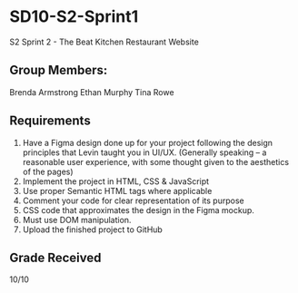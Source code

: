 # SD10-S2-Sprint1
S2 Sprint 2 - The Beat Kitchen Restaurant Website

## Group Members:
Brenda Armstrong
Ethan Murphy
Tina Rowe

## Requirements
1. Have a Figma design done up for your project following the design principles that Levin taught you in UI/UX. (Generally speaking – a reasonable user experience, with some thought given to the aesthetics of the pages)
2. Implement the project in HTML, CSS & JavaScript
3. Use proper Semantic HTML tags where applicable
4. Comment your code for clear representation of its purpose
5. CSS code that approximates the design in the Figma mockup.
6. Must use DOM manipulation.
7. Upload the finished project to GitHub

## Grade Received
10/10
